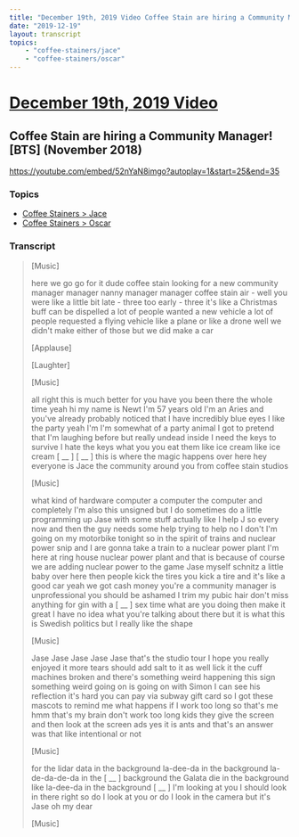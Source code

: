 ```yaml
---
title: "December 19th, 2019 Video Coffee Stain are hiring a Community Manager! [BTS] (November 2018)"
date: "2019-12-19"
layout: transcript
topics:
    - "coffee-stainers/jace"
    - "coffee-stainers/oscar"
---
```

# [December 19th, 2019 Video](../2019-12-19.md)
## Coffee Stain are hiring a Community Manager! [BTS] (November 2018)
https://youtube.com/embed/52nYaN8imgo?autoplay=1&start=25&end=35

### Topics
* [Coffee Stainers > Jace](../topics/coffee-stainers/jace.md)
* [Coffee Stainers > Oscar](../topics/coffee-stainers/oscar.md)

### Transcript

> [Music]
>
> here we go go for it dude coffee stain looking for a new community manager manager nanny manager manager coffee stain air - well you were like a little bit late - three too early - three it's like a Christmas buff can be dispelled a lot of people wanted a new vehicle a lot of people requested a flying vehicle like a plane or like a drone well we didn't make either of those but we did make a car
>
> [Applause]
>
> [Laughter]
>
> [Music]
>
> all right this is much better for you have you been there the whole time yeah hi my name is Newt I'm 57 years old I'm an Aries and you've already probably noticed that I have incredibly blue eyes I like the party yeah I'm I'm somewhat of a party animal I got to pretend that I'm laughing before but really undead inside I need the keys to survive I hate the keys what you you eat them like ice cream like ice cream [ __ ] [ __ ] this is where the magic happens over here hey everyone is Jace the community around you from coffee stain studios
>
> [Music]
>
> what kind of hardware computer a computer the computer and completely I'm also this unsigned but I do sometimes do a little programming up Jase with some stuff actually like I help J so every now and then the guy needs some help trying to help no I don't I'm going on my motorbike tonight so in the spirit of trains and nuclear power snip and I are gonna take a train to a nuclear power plant I'm here at ring house nuclear power plant and that is because of course we are adding nuclear power to the game Jase myself schnitz a little baby over here then people kick the tires you kick a tire and it's like a good car yeah we got cash money you're a community manager is unprofessional you should be ashamed I trim my pubic hair don't miss anything for gin with a [ __ ] sex time what are you doing then make it great I have no idea what you're talking about there but it is what this is Swedish politics but I really like the shape
>
> [Music]
>
> Jase Jase Jase Jase Jase that's the studio tour I hope you really enjoyed it more tears should add salt to it as well lick it the cuff machines broken and there's something weird happening this sign something weird going on is going on with Simon I can see his reflection it's hard you can pay via subway gift card so I got these mascots to remind me what happens if I work too long so that's me hmm that's my brain don't work too long kids they give the screen and then look at the screen ads yes it is ants and that's an answer was that like intentional or not
>
> [Music]
>
> for the lidar data in the background la-dee-da in the background la-de-da-de-da in the [ __ ] background the Galata die in the background like la-dee-da in the background [ __ ] I'm looking at you I should look in there right so do I look at you or do I look in the camera but it's Jase oh my dear
>
> [Music]
